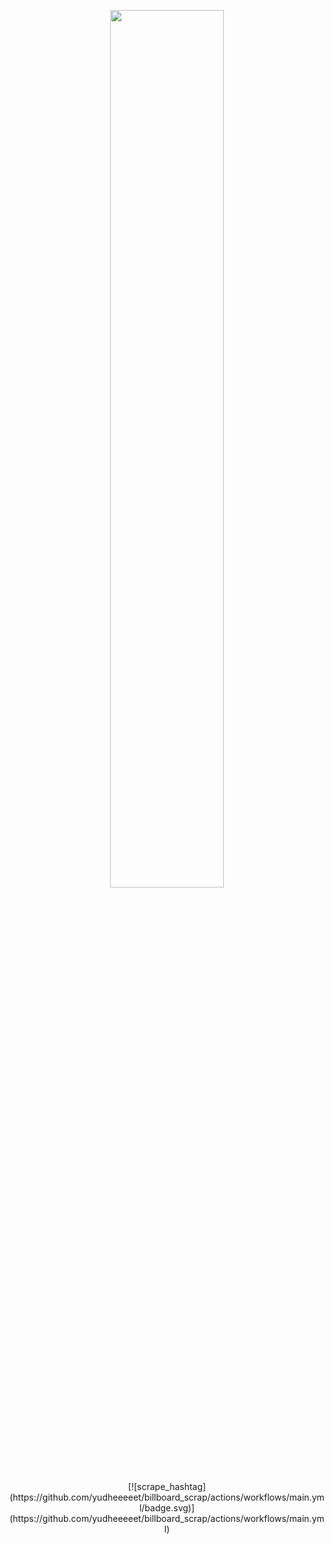 <p align="center" width="80%">
    <img width="60%" src="https://akcdn.detik.net.id/visual/2024/05/06/drake-dan-kendrick-lamar_169.jpeg?w=650&q=90">
</p>

<div align="center">
    [![scrape_hashtag](https://github.com/yudheeeeet/billboard_scrap/actions/workflows/main.yml/badge.svg)]        
    (https://github.com/yudheeeeet/billboard_scrap/actions/workflows/main.yml)
</div>
